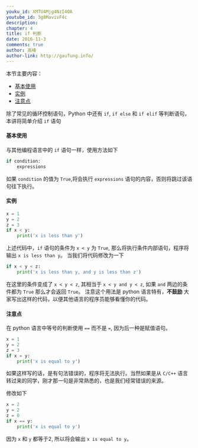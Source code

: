 ```yaml
---
youku_id: XMTU4Mjg4NzI4OA
youtube_id: 3g8MavivF4c
description: 
chapter: 4
title: if 判断
date: 2016-11-3
comments: true
author: 高峰
author-link: http://gaufung.info/
---
```



本节主要内容：
* [基本使用](#m1)
* [实例](#m2)
* [注意点](#m3)

除了常见的循环控制语句，Python 中还有 `if`, `if else` 和 `if elif` 等判断语句，本讲将简单介绍 `if` 语句

<h4 class="tut-h4-pad" id="m1">基本使用</h4>

与其他编程语言中的 `if` 语句一样，使用方法如下

```python
if condition:
    expressions
```

如果 `condition` 的值为 `True`,将会执行 `expressions` 语句的内容，否则将跳过该语句往下执行。

<h4 class="tut-h4-pad" id="m2">实例</h4>

```python
x = 1
y = 2
z = 3
if x < y:
    print('x is less than y')
```

上述代码中，`if` 语句的条件为 `x < y` 为 `True`, 那么将执行条件内部语句，程序将输出 `x is less than y`。
当我们将代码修改为一下

```python
if x < y < z:
    print('x is less than y, and y is less than z')
```

在这里的条件变成了 `x < y < z`, 其相当于 `x < y and y < z`, 如果 `and` 两边的条件都为 `True` 那么才会返回 `True`。
注意这个用法是 python 语言特有，**不鼓励** 大家写出这样的代码，以便其他语言的程序员能够看懂你的代码。

<h4 class="tut-h4-pad" id="m3">注意点</h4>

在 python 语言中等号的判断使用 `==` 而不是 `=`, 因为后一种是赋值语句。

```python
x = 1
y = 2
z = 3
if x = y:
    print('x is equal to y')
```

如果这样写的话，是有句法错误的，程序将无法执行。当然如果是从 `C/C++` 语言转过来的同学，刚才那一句是非常熟悉的，也是我们经常错误的来源。

修改如下

```python
x = 2
y = 2
z = 0
if x == y:
    print('x is equal to y')
```

因为 `x` 和 `y` 都等于2, 所以将会输出 `x is equal to y`。